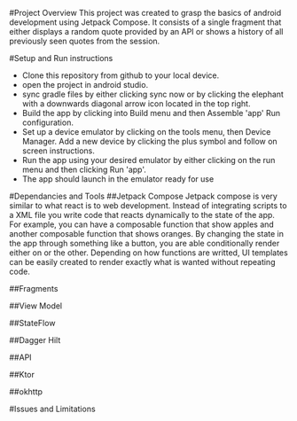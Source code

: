 #Project Overview
This project was created to grasp the basics of android development using Jetpack Compose. 
It consists of a single fragment that either displays a random quote provided by an API or shows a history of all previously seen quotes from the session.

#Setup and Run instructions
- Clone this repository from github to your local device.
- open the project in android studio.
- sync gradle files by either clicking sync now or by clicking the elephant with a downwards diagonal arrow icon located in the top right.
- Build the app by clicking into Build menu and then Assemble 'app' Run configuration.
- Set up a device emulator by clicking on the tools menu, then Device Manager. Add a new device by clicking the plus symbol and follow on screen instructions.
- Run the app using your desired emulator by either clicking on the run menu and then clicking Run 'app'.
- The app should launch in the emulator ready for use

#Dependancies and Tools
##Jetpack Compose
Jetpack compose is very similar to what react is to web development. Instead of integrating scripts to a XML file you write code that reacts dynamically to the state of the app. For example, you can have a composable function that show apples and another composable function that shows oranges. By changing the state in the app through something like a button, you are able conditionally render either on or the other. Depending on how functions are writted, UI templates can be easily created to render exactly what is wanted without repeating code.

##Fragments


##View Model


##StateFlow


##Dagger Hilt


##API


##Ktor


##okhttp



#Issues and Limitations
